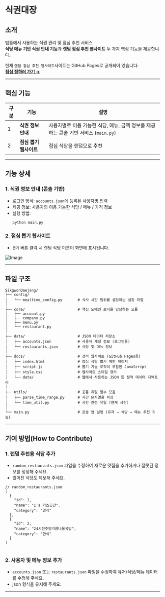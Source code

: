 # 식권대장

## 소개
법틀에서 사용하는 식권 관리 및 점심 추천 서비스<br>
**식당 메뉴 기반 식권 안내 기능**과 **랜덤 점심 추천 웹사이트** 두 가지 핵심 기능을 제공합니다.

현재 `랜덤 점심 추천 웹사이트`사이트는 GitHub Pages로 공개되어 있습니다:  
[**점심 정하러 가기 →**](https://jgmoon00.github.io/SikgwonDaejang/)

---

## 핵심 기능

| 구분 | 기능 | 설명 |
|---|------|------|
| 1️ | **식권 정보 안내** | 사용자별로 이용 가능한 식당, 메뉴, 금액 정보를 제공하는 콘솔 기반 서비스 (`main.py`) |
| 2 | **점심 뽑기 웹사이트** | 점심 식당을 랜덤으로 추천 |

---

## 기능 상세

### 1. 식권 정보 안내 (콘솔 기반)

- 로그인 방식: `accounts.json`에 등록된 사용자명 입력
- 제공 정보: 사용자의 이용 가능한 식당 / 메뉴 / 가격 정보
- 실행 방법:
  ```bash
  python main.py
  
### 2. 점심 뽑기 웹사이트
- `뽑기` 버튼 클릭 시 랜덤 식당 이름이 화면에 표시됩니다.

![Image](https://github.com/user-attachments/assets/2e1a6554-85ad-4bcb-af8e-e33ed0363daf)

---

## 파일 구조
```
SikgwonDaejang/
├── config/
│   └── mealtime_config.py       # 식사 시간 범위를 설정하는 설정 파일
│
├── core/                        # 핵심 도메인 로직을 담당하는 모듈
│   ├── account.py               
│   ├── company.py               
│   ├── menu.py                  
│   └── restaurant.py            
│
├── data/                        # JSON 데이터 저장소
│   ├── accounts.json            # 사용자 계정 정보 (로그인용)
│   └── restaurants.json         # 식당 및 메뉴 정보
│
├── docs/                        # 정적 웹사이트 (GitHub Pages용)
│   ├── index.html               # 점심 식당 뽑기 메인 페이지
│   ├── script.js                # 뽑기 기능 로직이 포함된 JavaScript
│   ├── style.css                # 웹사이트 스타일 정의
│   └── data/                    # 웹에서 사용하는 JSON 등 정적 데이터 디렉토리
│
├── utils/                       # 공통 유틸 함수 모음
│   ├── parse_time_range.py      # 시간 문자열을 파싱
│   └── time_util.py             # 시간 관련 유틸 (현재 시간)
│
└── main.py                      # 콘솔 앱 실행 (유저 → 식당 → 메뉴 추천 기능)
```

---

## 기여 방법(How to Contribute)

### 1. 랜덤 추천용 식당 추가
- `random_restaurants.json` 파일을 수정하여 새로운 맛집을 추가하거나 잘못된 정보를 정정해 주세요.
- 없어진 식당도 제보해 주세요.
```
// random_restaurants.json
[
  {
    "id": 1,
    "name": "1's 카츠곳간",
    "category": "일식"
  },
  {
    "id": 2,
    "name": "24시전주명가콩나물국밥",
    "category": "한식"
  }
]
  
```

### 2. 사용자 및 메뉴 정보 추가
- `accounts.json` 또는 `restaurants.json` 파일을 수정하여 유저/식당/메뉴 데이터를 수정해 주세요.
- json 형식을 유지해 주세요.

---
